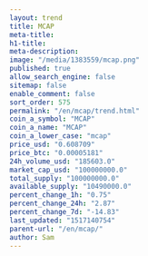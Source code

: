```yaml
---
layout: trend
title: MCAP
meta-title: 
h1-title: 
meta-description: 
image: "/media/1383559/mcap.png"
published: true
allow_search_engine: false
sitemap: false
enable_comment: false
sort_order: 575
permalink: "/en/mcap/trend.html"
coin_a_symbol: "MCAP"
coin_a_name: "MCAP"
coin_a_lower_case: "mcap"
price_usd: "0.608709"
price_btc: "0.00005181"
24h_volume_usd: "185603.0"
market_cap_usd: "100000000.0"
total_supply: "100000000.0"
available_supply: "10490000.0"
percent_change_1h: "0.75"
percent_change_24h: "2.87"
percent_change_7d: "-14.83"
last_updated: "1517140754"
parent-url: "/en/mcap/"
author: Sam
---
```


